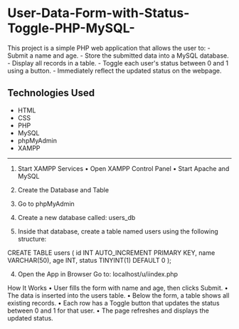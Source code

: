 # User-Data-Form-with-Status-Toggle-PHP-MySQL-
This project is a simple PHP web application that allows the user to: - Submit a name and age. - Store the submitted data into a MySQL database. - Display all records in a table. - Toggle each user's status between 0 and 1 using a button. - Immediately reflect the updated status on the webpage.


##  Technologies Used
- HTML
- CSS 
- PHP 
- MySQL
- phpMyAdmin 
- XAMPP 

---

1. Start XAMPP Services
 • Open XAMPP Control Panel
 • Start Apache and MySQL

2. Create the Database and Table
 1. Go to phpMyAdmin
 2. Create a new database called: users_db

3. Inside that database, create a table named users using the following structure:

CREATE TABLE users (
  id INT AUTO_INCREMENT PRIMARY KEY,
  name VARCHAR(50),
  age INT,
  status TINYINT(1) DEFAULT 0
);

4. Open the App in Browser
Go to: localhost/u/iindex.php

 How It Works
 • User fills the form with name and age, then clicks Submit.
 • The data is inserted into the users table.
 • Below the form, a table shows all existing records.
 • Each row has a Toggle button that updates the status between 0 and 1 for that user.
 • The page refreshes and displays the updated status.
 
